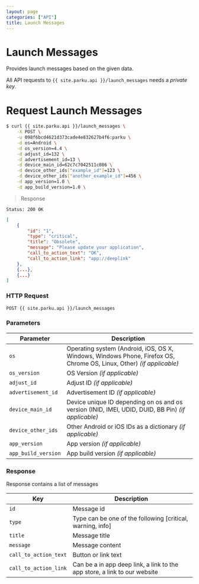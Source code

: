 ```yaml
---
layout: page
categories: ["API"]
title: Launch Messages
---
```


# Launch Messages

Provides launch messages based on the given data.

All API requests to `{{ site.parku.api }}/launch_messages` needs a _private key_.

# Request Launch Messages

```sh
$ curl {{ site.parku.api }}/launch_messages \
    -X POST \
    -u 098f6bcd4621d373cade4e832627b4f6:parku \
    -d os=Android \
	-d os_version=4.4 \
	-d adjust_id=132 \
	-d advertisement_id=13 \
	-d device_main_id=62c7c7042511c086 \
	-d device_other_ids["example_id"]=123 \
	-d device_other_ids["another_example_id"]=456 \
	-d app_version=1.0 \
	-d app_build_version=1.0 \
```

> Response

```nginx
Status: 200 OK
```
```json
[
    {
        "id": "1",
        "type": "critical",
        "title": "Obsolete",
        "message": "Please update your application",
        "call_to_action_text": "OK",
        "call_to_action_link": "app://deeplink"
    },
    {...},
    {...}
]
```

### HTTP Request

`POST {{ site.parku.api }}/launch_messages`

### Parameters

Parameter		 | Description
---					 | ---
`os`					| Operating system (Android, iOS, OS X, Windows, Windows Phone, Firefox OS, Chrome OS, Linux, Other) _(if applicable)_
`os_version`					| OS Version _(if applicable)_
`adjust_id`					| Adjust ID _(if applicable)_
`advertisement_id`					| Advertisement ID _(if applicable)_
`device_main_id`					| Device unique ID depending on os and os version (INID, IMEI, UDID, DUID, BB Pin) _(if applicable)_
`device_other_ids`					| Other Android or iOS IDs as a dictionary _(if applicable)_
`app_version`					| App version _(if applicable)_
`app_build_version`					| App build version _(if applicable)_



### Response

Response contains a list of messages

Key		 | Description
---					 | ---
`id`					| Message id
`type`					| Type can be one of the following [critical, warning, info]
`title`					| Message title
`message`					| Message content
`call_to_action_text`					| Button or link text
`call_to_action_link`					| Can be a in app deep link, a link to the app store, a link to our website

